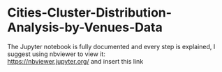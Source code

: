 # Cities-Cluster-Distribution-Analysis-by-Venues-Data
The Jupyter notebook is fully documented and every step is explained, I suggest using nbviewer to view it:  
https://nbviewer.jupyter.org/ and insert this link 
